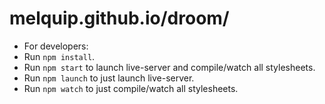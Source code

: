# melquip.github.io/droom/

- For developers:
- Run `npm install`.
- Run `npm start` to launch live-server and compile/watch all stylesheets.
- Run `npm launch` to just launch live-server.
- Run `npm watch` to just compile/watch all stylesheets.